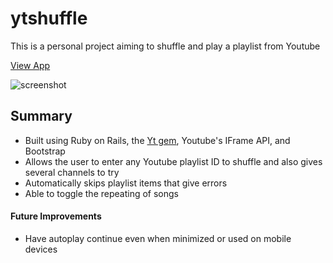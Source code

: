 # ytshuffle
This is a personal project aiming to shuffle and play a playlist from Youtube

[View App](https://ytshuffle.herokuapp.com)

![screenshot](https://github.com/toptester1/youtube-shuffle/blob/master/public/images/screenshot.jpg)

## Summary

* Built using Ruby on Rails, the [Yt gem](https://github.com/Fullscreen/yt), Youtube's IFrame API, and Bootstrap
* Allows the user to enter any Youtube playlist ID to shuffle and also gives several channels to try
* Automatically skips playlist items that give errors
* Able to toggle the repeating of songs

#### Future Improvements

* Have autoplay continue even when minimized or used on mobile devices
